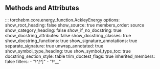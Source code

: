 ## Methods and Attributes

::: torchebm.core.energy_function.AckleyEnergy
    options:
      show_root_heading: false
      show_source: true
      members_order: source
      show_category_heading: false
      show_if_no_docstring: true
      show_docstring_attributes: false
      show_docstring_classes: true
      show_docstring_functions: true
      show_signature_annotations: true
      separate_signature: true
      unwrap_annotated: true
      show_symbol_type_heading: true
      show_symbol_type_toc: true
      docstring_section_style: table
      trim_doctest_flags: true
      inherited_members: false
      filters:
        - "!^_[^_]"
        - "!^__"

